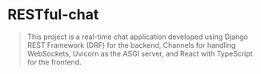 # RESTful-chat

> This project is a real-time chat application developed using Django REST Framework (DRF) for the backend, Channels for handling WebSockets, Uvicorn as the ASGI server, and React with TypeScript for the frontend.
